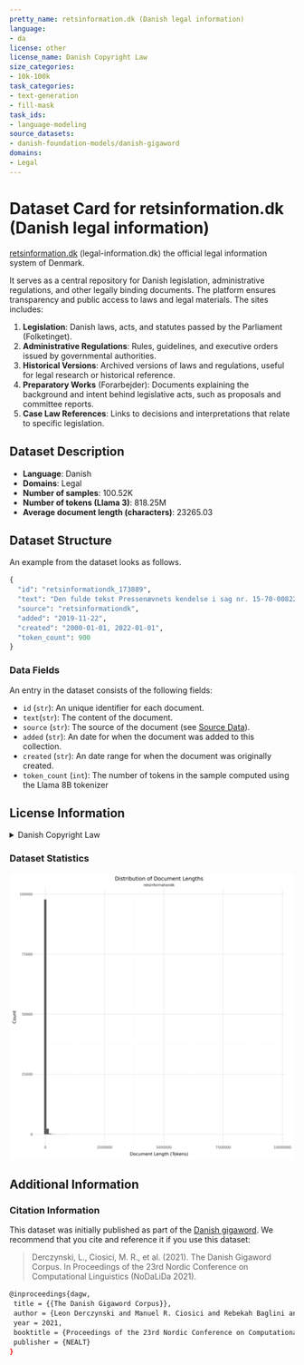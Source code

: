 ```yaml
---
pretty_name: retsinformation.dk (Danish legal information)
language:
- da
license: other
license_name: Danish Copyright Law
size_categories:
- 10k-100k
task_categories:
- text-generation
- fill-mask
task_ids:
- language-modeling
source_datasets:
- danish-foundation-models/danish-gigaword
domains:
- Legal
---
```


# Dataset Card for retsinformation.dk (Danish legal information)

<!-- START-SHORT DESCRIPTION -->
[retsinformation.dk](https://www.retsinformation.dk) (legal-information.dk) the official legal information system of Denmark. 
<!-- END-SHORT DESCRIPTION -->


It serves as a central repository for Danish legislation, administrative regulations, and other legally binding documents. The platform ensures transparency and public access to laws and legal materials. The sites includes:

1.	**Legislation**: Danish laws, acts, and statutes passed by the Parliament (Folketinget).
2.	**Administrative Regulations**: Rules, guidelines, and executive orders issued by governmental authorities.
3.	**Historical Versions**: Archived versions of laws and regulations, useful for legal research or historical reference.
4.  **Preparatory Works** (Forarbejder): Documents explaining the background and intent behind legislative acts, such as proposals and committee reports.
5.	**Case Law References**: Links to decisions and interpretations that relate to specific legislation.


## Dataset Description


<!-- START-DESC-STATS -->
- **Language**: Danish
- **Domains**: Legal
- **Number of samples**: 100.52K
- **Number of tokens (Llama 3)**: 818.25M
- **Average document length (characters)**: 23265.03
<!-- END-DESC-STATS -->


## Dataset Structure
An example from the dataset looks as follows.


<!-- START-SAMPLE -->
```py
{
  "id": "retsinformationdk_173889",
  "text": "Den fulde tekst Pressenævnets kendelse i sag nr. 15-70-00822\nResumé\nForeningen for Skånsomt Kystfisk[...]",
  "source": "retsinformationdk",
  "added": "2019-11-22",
  "created": "2000-01-01, 2022-01-01",
  "token_count": 900
}
```

### Data Fields

An entry in the dataset consists of the following fields:

- `id` (`str`): An unique identifier for each document.
- `text`(`str`): The content of the document.
- `source` (`str`): The source of the document (see [Source Data](#source-data)).
- `added` (`str`): An date for when the document was added to this collection.
- `created` (`str`): An date range for when the document was originally created.
- `token_count` (`int`): The number of tokens in the sample computed using the Llama 8B tokenizer
<!-- END-SAMPLE -->


## License Information
<details>
<summary>Danish Copyright Law</summary>
<p>
Danish Copyright law at https://www.retsinformation.dk/forms/r0710.aspx?id=164796 states 

 § 9. Love, administrative forskrifter, retsafgørelser og lignende offentlige aktstykker er ikke genstand for ophavsret.

Stk. 2. Bestemmelsen i stk. 1 gælder ikke for værker, der fremtræder som selvstændige bidrag i de i stk. 1 nævnte aktstykker. Sådanne værker må dog gengives i forbindelse med aktstykket. Retten til videre udnyttelse afhænger af de i øvrigt gældende regler.

</p>
</details>


### Dataset Statistics

<!-- START-DATASET PLOTS -->
<p align="center">
<img src="./images/dist_document_length.png" width="600" style="margin-right: 10px;" />
</p>
<!-- END-DATASET PLOTS -->


## Additional Information


### Citation Information

This dataset was initially published as part of the [Danish gigaword](https://huggingface.co/danish-foundation-models). We recommend that you cite and reference it if you use this dataset:

> Derczynski, L., Ciosici, M. R., et al. (2021). The Danish Gigaword Corpus. In Proceedings of the 23rd Nordic Conference on Computational Linguistics (NoDaLiDa 2021).

```bash
@inproceedings{dagw,
 title = {{The Danish Gigaword Corpus}},
 author = {Leon Derczynski and Manuel R. Ciosici and Rebekah Baglini and Morten H. Christiansen and Jacob Aarup Dalsgaard and Riccardo Fusaroli and Peter Juel Henrichsen and Rasmus Hvingelby and Andreas Kirkedal and Alex Speed Kjeldsen and Claus Ladefoged and Finn Årup Nielsen and Jens Madsen and Malte Lau Petersen and Jonathan Hvithamar Rystrøm and Daniel Varab},
 year = 2021,
 booktitle = {Proceedings of the 23rd Nordic Conference on Computational Linguistics},
 publisher = {NEALT}
}
```
